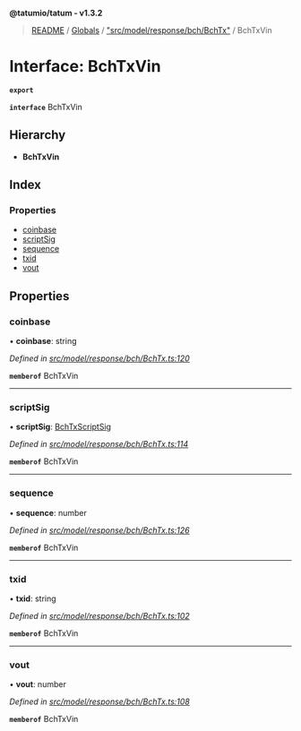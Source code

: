 **@tatumio/tatum - v1.3.2**

> [README](../README.md) / [Globals](../globals.md) / ["src/model/response/bch/BchTx"](../modules/_src_model_response_bch_bchtx_.md) / BchTxVin

# Interface: BchTxVin

**`export`** 

**`interface`** BchTxVin

## Hierarchy

* **BchTxVin**

## Index

### Properties

* [coinbase](_src_model_response_bch_bchtx_.bchtxvin.md#coinbase)
* [scriptSig](_src_model_response_bch_bchtx_.bchtxvin.md#scriptsig)
* [sequence](_src_model_response_bch_bchtx_.bchtxvin.md#sequence)
* [txid](_src_model_response_bch_bchtx_.bchtxvin.md#txid)
* [vout](_src_model_response_bch_bchtx_.bchtxvin.md#vout)

## Properties

### coinbase

•  **coinbase**: string

*Defined in [src/model/response/bch/BchTx.ts:120](https://github.com/tatumio/tatum-js/blob/b9ab1e4/src/model/response/bch/BchTx.ts#L120)*

**`memberof`** BchTxVin

___

### scriptSig

•  **scriptSig**: [BchTxScriptSig](_src_model_response_bch_bchtx_.bchtxscriptsig.md)

*Defined in [src/model/response/bch/BchTx.ts:114](https://github.com/tatumio/tatum-js/blob/b9ab1e4/src/model/response/bch/BchTx.ts#L114)*

**`memberof`** BchTxVin

___

### sequence

•  **sequence**: number

*Defined in [src/model/response/bch/BchTx.ts:126](https://github.com/tatumio/tatum-js/blob/b9ab1e4/src/model/response/bch/BchTx.ts#L126)*

**`memberof`** BchTxVin

___

### txid

•  **txid**: string

*Defined in [src/model/response/bch/BchTx.ts:102](https://github.com/tatumio/tatum-js/blob/b9ab1e4/src/model/response/bch/BchTx.ts#L102)*

**`memberof`** BchTxVin

___

### vout

•  **vout**: number

*Defined in [src/model/response/bch/BchTx.ts:108](https://github.com/tatumio/tatum-js/blob/b9ab1e4/src/model/response/bch/BchTx.ts#L108)*

**`memberof`** BchTxVin
